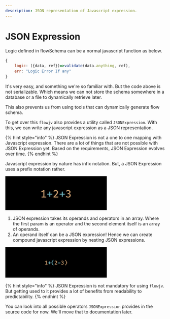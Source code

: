 ```yaml
---
description: JSON representation of Javascript expression.
---
```


# JSON Expression

Logic defined in flowSchema can be a normal javascript function as below.

```javascript
{
    logic: ({data, ref})=>validate(data.anything, ref),
    err: "Logic Error If any"
}
```

It's very easy, and something we're so familiar with. But the code above is not serializable. Which means we can not store the schema somewhere in a database or a file to dynamically retrieve later.

This also prevents us from using tools that can dynamically generate flow schema.

To get over this `flowjv` also provides a utility called `JSONExpression`. With this, we can write any javascript expression as a JSON representation.

{% hint style="info" %}
JSON Expression is not a one to one mapping with Javascript expression. There are   a lot of things that are not possible with JSON Expression yet. Based on the requirements, JSON Expression evolves over time.
{% endhint %}

Javascript expression by nature has infix notation. But, a JSON Expression uses a prefix notation rather.

![Basic JS expression to JSON expression](../../.gitbook/assets/image%20%282%29.png)

1. JSON expression takes its operands and operators in an array. Where the first param is an operator and the second element itself is an array of operands.
2. An operand itself can be a JSON expression! Hence we can create compound javascript expression by nesting JSON expressions.

![Composite JS expression to JSON expression](../../.gitbook/assets/image%20%283%29.png)

{% hint style="info" %}
JSON Expression is not mandatory for using `flowjv`. But getting used to it provides a lot of benefits from readability to predictability.
{% endhint %}

You can look into all possible operators `JSONExpression` provides in the source code for now. We'll move that to documentation later.

